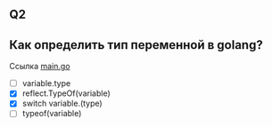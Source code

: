 ## Q2

## Как определить тип переменной в golang?
Ссылка [main.go](./main.go)

- [ ] variable.type
- [X] reflect.TypeOf(variable)
- [X] switch variable.(type)
- [ ] typeof(variable)